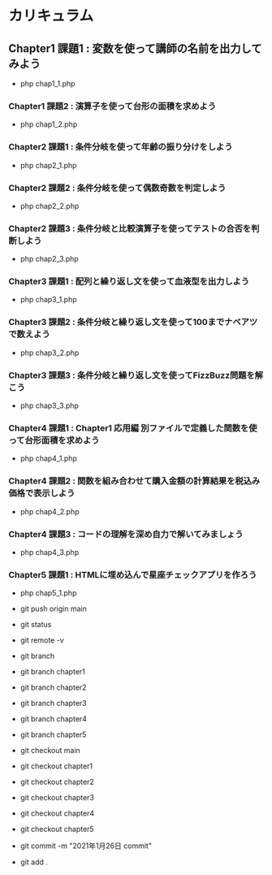 # カリキュラム

## Chapter1 課題1 : 変数を使って講師の名前を出力してみよう

- php chap1_1.php

### Chapter1 課題2 : 演算子を使って台形の面積を求めよう

- php chap1_2.php

### Chapter2 課題1 : 条件分岐を使って年齢の振り分けをしよう

- php chap2_1.php

### Chapter2 課題2 : 条件分岐を使って偶数奇数を判定しよう

- php chap2_2.php

### Chapter2 課題3 : 条件分岐と比較演算子を使ってテストの合否を判断しよう

- php chap2_3.php

### Chapter3 課題1 : 配列と繰り返し文を使って血液型を出力しよう

- php chap3_1.php
  
### Chapter3 課題2 : 条件分岐と繰り返し文を使って100までナベアツで数えよう

- php chap3_2.php

### Chapter3 課題3 : 条件分岐と繰り返し文を使ってFizzBuzz問題を解こう

- php chap3_3.php
  
### Chapter4 課題1 : Chapter1 応用編 別ファイルで定義した関数を使って台形面積を求めよう

- php chap4_1.php

### Chapter4 課題2 : 関数を組み合わせて購入金額の計算結果を税込み価格で表示しよう

- php chap4_2.php

### Chapter4 課題3 : コードの理解を深め自力で解いてみましょう

- php chap4_3.php

### Chapter5 課題1 : HTMLに埋め込んで星座チェックアプリを作ろう

- php chap5_1.php

- git push origin main
- git status
- git remote -v
- git branch
- git branch chapter1
- git branch chapter2
- git branch chapter3
- git branch chapter4
- git branch chapter5
- git checkout main
- git checkout chapter1
- git checkout chapter2
- git checkout chapter3
- git checkout chapter4
- git checkout chapter5
- git commit -m "2021年1月26日 commit"
- git add .
